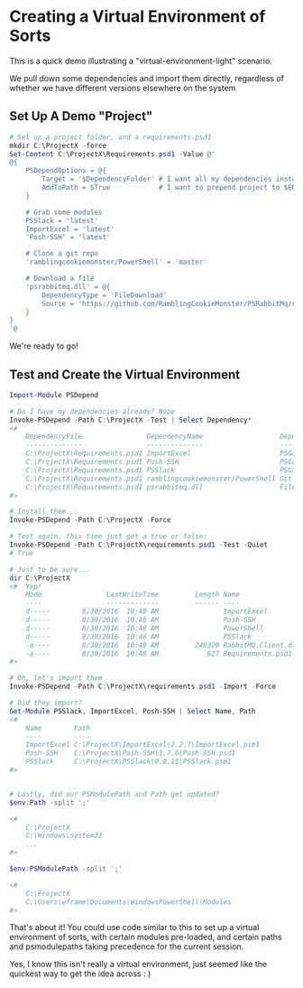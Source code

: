 # Creating a Virtual Environment of Sorts

This is a quick demo illustrating a "virtual-environment-light" scenario.

We pull down some dependencies and import them directly, regardless of whether we have different versions elsewhere on the system

## Set Up A Demo "Project"

```powershell
# Set up a project folder, and a requirements.psd1
mkdir C:\ProjectX -force
Set-Content C:\ProjectX\Requirements.psd1 -Value @'
@{
    PSDependOptions = @{
        Target = '$DependencyFolder' # I want all my dependencies installed here
        AddToPath = $True            # I want to prepend project to $ENV:Path and $ENV:PSModulePath
    }

    # Grab some modules
    PSSlack = 'latest'
    ImportExcel = 'latest'
    'Posh-SSH' = 'latest'

    # Clone a git repo
    'ramblingcookiemonster/PowerShell' = 'master'

    # Download a file
    'psrabbitmq.dll' = @{
        DependencyType = 'FileDownload'
        Source = 'https://github.com/RamblingCookieMonster/PSRabbitMq/raw/master/PSRabbitMq/lib/RabbitMQ.Client.dll'
    }
}
'@
```

We're ready to go!

## Test and Create the Virtual Environment

```powershell
Import-Module PSDepend

# Do I have my dependencies already? Nope
Invoke-PSDepend -Path C:\ProjectX -Test | Select Dependency*
<#
    DependencyFile                DependencyName                   DependencyType  DependencyExists
    --------------                --------------                   --------------  ----------------
    C:\ProjectX\Requirements.psd1 ImportExcel                      PSGalleryModule            False
    C:\ProjectX\Requirements.psd1 Posh-SSH                         PSGalleryModule            False
    C:\ProjectX\Requirements.psd1 PSSlack                          PSGalleryModule            False
    C:\ProjectX\Requirements.psd1 ramblingcookiemonster/PowerShell Git                        False
    C:\ProjectX\Requirements.psd1 psrabbitmq.dll                   FileDownload               False
#>

# Install them...
Invoke-PSDepend -Path C:\ProjectX -Force

# Test again, this time just get a true or false:
Invoke-PSDepend -Path C:\ProjectX\requirements.psd1 -Test -Quiet
# True

# Just to be sure...
dir C:\ProjectX
<#  Yep!
    Mode                LastWriteTime         Length Name                                                                                                        
    ----                -------------         ------ ----                                                                                                        
    d-----        8/30/2016  10:48 AM                ImportExcel                                                                                                 
    d-----        8/30/2016  10:48 AM                Posh-SSH                                                                                                    
    d-----        8/30/2016  10:48 AM                PowerShell                                                                                                  
    d-----        8/30/2016  10:48 AM                PSSlack                                                                                                     
    -a----        8/30/2016  10:48 AM         248320 RabbitMQ.Client.dll                                                                                         
    -a----        8/30/2016  10:48 AM            627 Requirements.psd1  
#>

# Oh, let's import them
Invoke-PSDepend -Path C:\ProjectX\requirements.psd1 -Import -Force

# Did they import?
Get-Module PSSlack, ImportExcel, Posh-SSH | Select Name, Path
<#
    Name        Path                                          
    ----        ----                                          
    ImportExcel C:\ProjectX\ImportExcel\2.2.7\ImportExcel.psm1
    Posh-SSH    C:\ProjectX\Posh-SSH\1.7.6\Posh-SSH.psd1      
    PSSlack     C:\ProjectX\PSSlack\0.0.15\PSSlack.psm1 
#>


# Lastly, did our PSModulePath and Path get updated?
$env:Path -split ';'

<#
    C:\ProjectX
    C:\Windows\system32
    ...
#>

$env:PSModulePath -split ';'

<#
    C:\ProjectX
    C:\Users\wframe\Documents\WindowsPowerShell\Modules
#>
```

That's about it!  You could use code similar to this to set up a virtual environment of sorts, with certain modules pre-loaded, and certain paths and psmodulepaths taking precedence for the current session.

Yes, I know this isn't really a virtual environment, just seemed like the quickest way to get the idea across : )